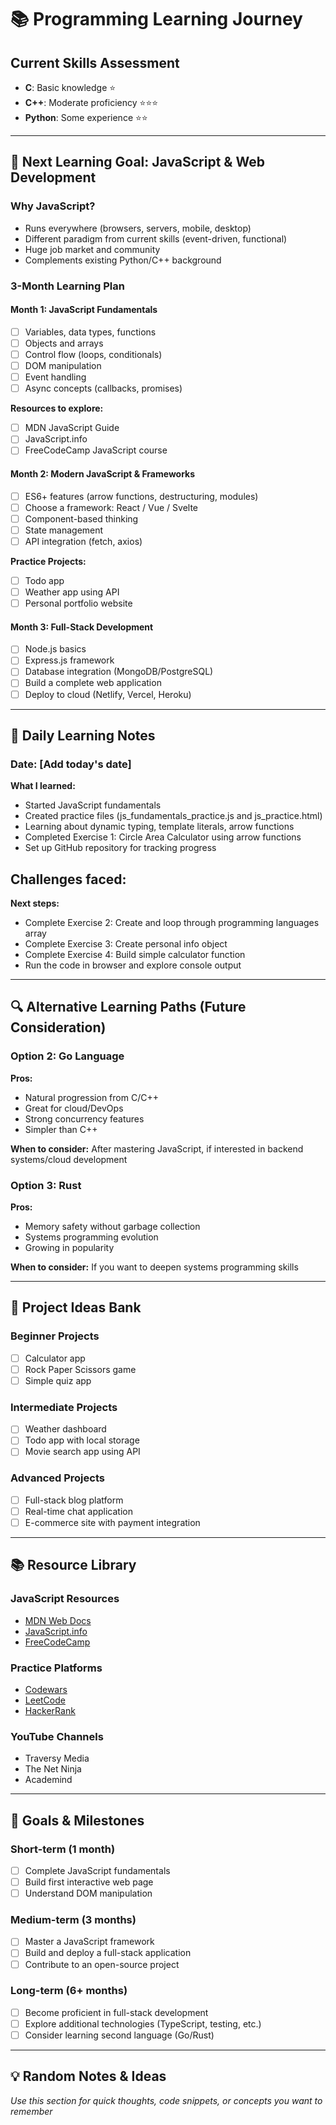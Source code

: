 # 📚 Programming Learning Journey

## Current Skills Assessment
- **C**: Basic knowledge ⭐
- **C++**: Moderate proficiency ⭐⭐⭐
- **Python**: Some experience ⭐⭐

---

## 🎯 Next Learning Goal: JavaScript & Web Development

### Why JavaScript?
- Runs everywhere (browsers, servers, mobile, desktop)
- Different paradigm from current skills (event-driven, functional)
- Huge job market and community
- Complements existing Python/C++ background

### 3-Month Learning Plan

#### Month 1: JavaScript Fundamentals
- [ ] Variables, data types, functions
- [ ] Objects and arrays  
- [ ] Control flow (loops, conditionals)
- [ ] DOM manipulation
- [ ] Event handling
- [ ] Async concepts (callbacks, promises)

**Resources to explore:**
- [ ] MDN JavaScript Guide
- [ ] JavaScript.info
- [ ] FreeCodeCamp JavaScript course

#### Month 2: Modern JavaScript & Frameworks
- [ ] ES6+ features (arrow functions, destructuring, modules)
- [ ] Choose a framework: React / Vue / Svelte
- [ ] Component-based thinking
- [ ] State management
- [ ] API integration (fetch, axios)

**Practice Projects:**
- [ ] Todo app
- [ ] Weather app using API
- [ ] Personal portfolio website

#### Month 3: Full-Stack Development
- [ ] Node.js basics
- [ ] Express.js framework
- [ ] Database integration (MongoDB/PostgreSQL)
- [ ] Build a complete web application
- [ ] Deploy to cloud (Netlify, Vercel, Heroku)

---

## 📝 Daily Learning Notes

### Date: [Add today's date]
**What I learned:**
- Started JavaScript fundamentals
- Created practice files (js_fundamentals_practice.js and js_practice.html)
- Learning about dynamic typing, template literals, arrow functions
- Completed Exercise 1: Circle Area Calculator using arrow functions
- Set up GitHub repository for tracking progress

**Challenges faced:**
- 

**Next steps:**
- Complete Exercise 2: Create and loop through programming languages array
- Complete Exercise 3: Create personal info object
- Complete Exercise 4: Build simple calculator function
- Run the code in browser and explore console output

---

## 🔍 Alternative Learning Paths (Future Consideration)

### Option 2: Go Language
**Pros:**
- Natural progression from C/C++
- Great for cloud/DevOps
- Strong concurrency features
- Simpler than C++

**When to consider:** After mastering JavaScript, if interested in backend systems/cloud development

### Option 3: Rust
**Pros:**
- Memory safety without garbage collection
- Systems programming evolution
- Growing in popularity

**When to consider:** If you want to deepen systems programming skills

---

## 🚀 Project Ideas Bank

### Beginner Projects
- [ ] Calculator app
- [ ] Rock Paper Scissors game
- [ ] Simple quiz app

### Intermediate Projects  
- [ ] Weather dashboard
- [ ] Todo app with local storage
- [ ] Movie search app using API

### Advanced Projects
- [ ] Full-stack blog platform
- [ ] Real-time chat application
- [ ] E-commerce site with payment integration

---

## 📚 Resource Library

### JavaScript Resources
- [MDN Web Docs](https://developer.mozilla.org/en-US/docs/Web/JavaScript)
- [JavaScript.info](https://javascript.info/)
- [FreeCodeCamp](https://www.freecodecamp.org/)

### Practice Platforms
- [Codewars](https://www.codewars.com/)
- [LeetCode](https://leetcode.com/)
- [HackerRank](https://www.hackerrank.com/)

### YouTube Channels
- Traversy Media
- The Net Ninja
- Academind

---

## 🎯 Goals & Milestones

### Short-term (1 month)
- [ ] Complete JavaScript fundamentals
- [ ] Build first interactive web page
- [ ] Understand DOM manipulation

### Medium-term (3 months)
- [ ] Master a JavaScript framework
- [ ] Build and deploy a full-stack application
- [ ] Contribute to an open-source project

### Long-term (6+ months)
- [ ] Become proficient in full-stack development
- [ ] Explore additional technologies (TypeScript, testing, etc.)
- [ ] Consider learning second language (Go/Rust)

---

## 💡 Random Notes & Ideas

*Use this section for quick thoughts, code snippets, or concepts you want to remember* 